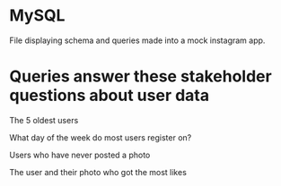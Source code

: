 # MySQL

File displaying schema and queries made into a mock instagram app. 

# Queries answer these stakeholder questions about user data

The 5 oldest users

What day of the week do most users register on?

Users who have never posted a photo

The user and their photo who got the most likes

